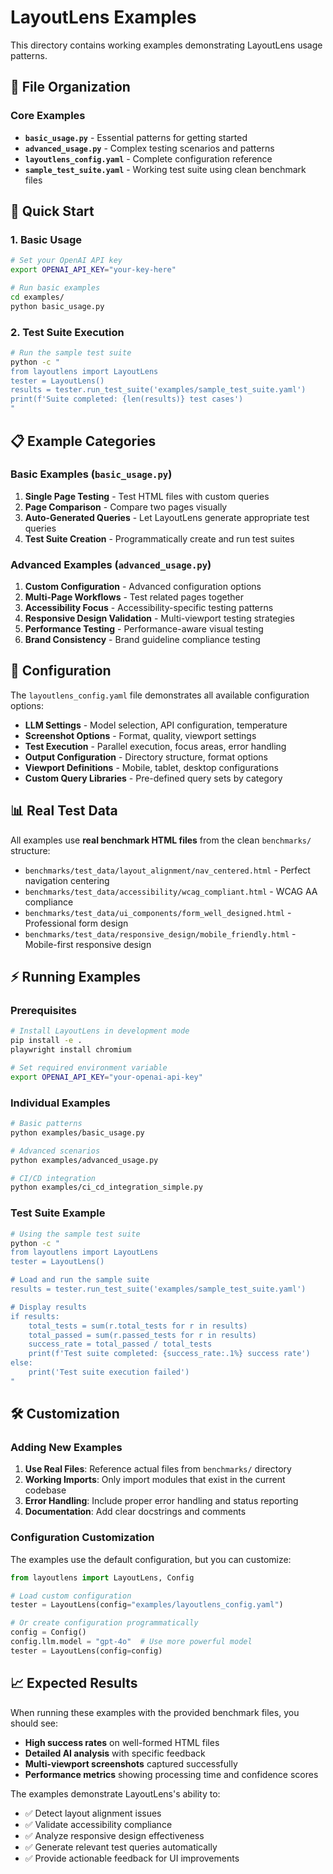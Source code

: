 # LayoutLens Examples

This directory contains working examples demonstrating LayoutLens usage patterns.

## 📁 File Organization

### Core Examples
- **`basic_usage.py`** - Essential patterns for getting started
- **`advanced_usage.py`** - Complex testing scenarios and patterns  
- **`layoutlens_config.yaml`** - Complete configuration reference
- **`sample_test_suite.yaml`** - Working test suite using clean benchmark files

## 🚀 Quick Start

### 1. Basic Usage
```bash
# Set your OpenAI API key
export OPENAI_API_KEY="your-key-here"

# Run basic examples
cd examples/
python basic_usage.py
```

### 2. Test Suite Execution
```bash
# Run the sample test suite
python -c "
from layoutlens import LayoutLens
tester = LayoutLens()
results = tester.run_test_suite('examples/sample_test_suite.yaml')
print(f'Suite completed: {len(results)} test cases')
"
```


## 📋 Example Categories

### Basic Examples (`basic_usage.py`)
1. **Single Page Testing** - Test HTML files with custom queries
2. **Page Comparison** - Compare two pages visually  
3. **Auto-Generated Queries** - Let LayoutLens generate appropriate test queries
4. **Test Suite Creation** - Programmatically create and run test suites

### Advanced Examples (`advanced_usage.py`)  
1. **Custom Configuration** - Advanced configuration options
2. **Multi-Page Workflows** - Test related pages together
3. **Accessibility Focus** - Accessibility-specific testing patterns
4. **Responsive Design Validation** - Multi-viewport testing strategies
5. **Performance Testing** - Performance-aware visual testing
6. **Brand Consistency** - Brand guideline compliance testing


## 🔧 Configuration

The `layoutlens_config.yaml` file demonstrates all available configuration options:

- **LLM Settings** - Model selection, API configuration, temperature
- **Screenshot Options** - Format, quality, viewport settings
- **Test Execution** - Parallel execution, focus areas, error handling  
- **Output Configuration** - Directory structure, format options
- **Viewport Definitions** - Mobile, tablet, desktop configurations
- **Custom Query Libraries** - Pre-defined query sets by category

## 📊 Real Test Data

All examples use **real benchmark HTML files** from the clean `benchmarks/` structure:

- `benchmarks/test_data/layout_alignment/nav_centered.html` - Perfect navigation centering
- `benchmarks/test_data/accessibility/wcag_compliant.html` - WCAG AA compliance
- `benchmarks/test_data/ui_components/form_well_designed.html` - Professional form design
- `benchmarks/test_data/responsive_design/mobile_friendly.html` - Mobile-first responsive design

## ⚡ Running Examples

### Prerequisites
```bash
# Install LayoutLens in development mode
pip install -e .
playwright install chromium

# Set required environment variable
export OPENAI_API_KEY="your-openai-api-key"
```

### Individual Examples
```bash
# Basic patterns
python examples/basic_usage.py

# Advanced scenarios  
python examples/advanced_usage.py

# CI/CD integration
python examples/ci_cd_integration_simple.py
```

### Test Suite Example
```bash
# Using the sample test suite
python -c "
from layoutlens import LayoutLens
tester = LayoutLens()

# Load and run the sample suite
results = tester.run_test_suite('examples/sample_test_suite.yaml')

# Display results
if results:
    total_tests = sum(r.total_tests for r in results)
    total_passed = sum(r.passed_tests for r in results)
    success_rate = total_passed / total_tests
    print(f'Test suite completed: {success_rate:.1%} success rate')
else:
    print('Test suite execution failed')
"
```

## 🛠️ Customization

### Adding New Examples

1. **Use Real Files**: Reference actual files from `benchmarks/` directory
2. **Working Imports**: Only import modules that exist in the current codebase
3. **Error Handling**: Include proper error handling and status reporting
4. **Documentation**: Add clear docstrings and comments

### Configuration Customization

The examples use the default configuration, but you can customize:

```python
from layoutlens import LayoutLens, Config

# Load custom configuration
tester = LayoutLens(config="examples/layoutlens_config.yaml")

# Or create configuration programmatically
config = Config()
config.llm.model = "gpt-4o"  # Use more powerful model
tester = LayoutLens(config=config)
```

## 📈 Expected Results

When running these examples with the provided benchmark files, you should see:

- **High success rates** on well-formed HTML files
- **Detailed AI analysis** with specific feedback
- **Multi-viewport screenshots** captured successfully
- **Performance metrics** showing processing time and confidence scores

The examples demonstrate LayoutLens's ability to:
- ✅ Detect layout alignment issues
- ✅ Validate accessibility compliance
- ✅ Analyze responsive design effectiveness  
- ✅ Generate relevant test queries automatically
- ✅ Provide actionable feedback for UI improvements